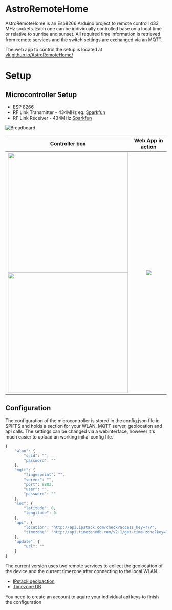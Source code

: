 # AstroRemoteHome

AstroRemoteHome is an Esp8266 Arduino project to remote controll 433 MHz sockets.
Each one can be individually controlled base on a local time or relative to sunrise and sunset.
All required time information is retrieved from remote services and the switch settings are exchanged via an MQTT.

The web app to control the setup is located at [vk.github.io/AstroRemoteHome/](https://vk.github.io/AstroRemoteHome/)











# Setup
## Microcontroller Setup

* ESP 8266
* RF Link Transmitter - 434MHz eg. [Sparkfun](https://www.sparkfun.com/products/10534)
* RF Link Receiver - 434MHz [Sparkfun](https://www.sparkfun.com/products/10532)

![Breadboard](https://vk.github.io/AstroRemoteHome/img/breadboard.png "BreadBoard")

Controller box                                               | Web App in action
:---------------------------------------------------------------:|:-----------------------------------------------------------:
<img src="https://vk.github.io/AstroRemoteHome/img/box_open.png" height="375px" width="375px" /><br/><img src="https://vk.github.io/AstroRemoteHome/img/box_closed.png" height="375px" width="375px" />  |  ![](https://vk.github.io/AstroRemoteHome/img/app.gif)


## Configuration

The configuration of the microcontroller is stored in the config.json file in SPIFFS and holds a section for your WLAN, MQTT server, geolocation and api calls.
The settings can be changed via a webinterface, however it's much easier to upload an working initial config file.

```javascript
{
    "wlan": {
        "ssid": "",
        "password": ""
    },
    "mqtt": {
        "fingerprint": "",
        "server": "",
        "port": 8883,
        "user": "",
        "password": ""
    },
    "loc": {
        "latitude": 0,
        "longitude": 0
    },
    "api": {
        "location": "http://api.ipstack.com/check?access_key=???",
        "timezone": "http://api.timezonedb.com/v2.1/get-time-zone?key=???"
    },
    "update": {
        "url": ""
    }
}
```

The current version uses two remote services to collect the geolocation of the device and the current timezone after connecting to the local WLAN.
* [IPstack geoloaction](https://ipstack.com/)
* [Timezone DB](https://timezonedb.com/)

You need to create an account to aquire your individual api keys to finish the configuration


